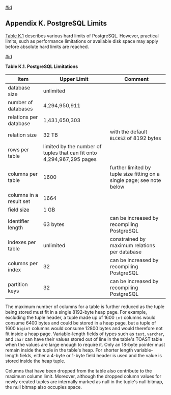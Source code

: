 [#id](#LIMITS)

## Appendix K. PostgreSQL Limits

[Table K.1](limits#LIMITS-TABLE) describes various hard limits of PostgreSQL. However, practical limits, such as performance limitations or available disk space may apply before absolute hard limits are reached.

[#id](#LIMITS-TABLE)

**Table K.1. PostgreSQL Limitations**

| Item                    | Upper Limit                                                           | Comment                                                                |
| ----------------------- | --------------------------------------------------------------------- | ---------------------------------------------------------------------- |
| database size           | unlimited                                                             |                                                                        |
| number of databases     | 4,294,950,911                                                         |                                                                        |
| relations per database  | 1,431,650,303                                                         |                                                                        |
| relation size           | 32 TB                                                                 | with the default `BLCKSZ` of 8192 bytes                                |
| rows per table          | limited by the number of tuples that can fit onto 4,294,967,295 pages |                                                                        |
| columns per table       | 1600                                                                  | further limited by tuple size fitting on a single page; see note below |
| columns in a result set | 1664                                                                  |                                                                        |
| field size              | 1 GB                                                                  |                                                                        |
| identifier length       | 63 bytes                                                              | can be increased by recompiling PostgreSQL                             |
| indexes per table       | unlimited                                                             | constrained by maximum relations per database                          |
| columns per index       | 32                                                                    | can be increased by recompiling PostgreSQL                             |
| partition keys          | 32                                                                    | can be increased by recompiling PostgreSQL                             |


The maximum number of columns for a table is further reduced as the tuple being stored must fit in a single 8192-byte heap page. For example, excluding the tuple header, a tuple made up of 1600 `int` columns would consume 6400 bytes and could be stored in a heap page, but a tuple of 1600 `bigint` columns would consume 12800 bytes and would therefore not fit inside a heap page. Variable-length fields of types such as `text`, `varchar`, and `char` can have their values stored out of line in the table's TOAST table when the values are large enough to require it. Only an 18-byte pointer must remain inside the tuple in the table's heap. For shorter length variable-length fields, either a 4-byte or 1-byte field header is used and the value is stored inside the heap tuple.

Columns that have been dropped from the table also contribute to the maximum column limit. Moreover, although the dropped column values for newly created tuples are internally marked as null in the tuple's null bitmap, the null bitmap also occupies space.